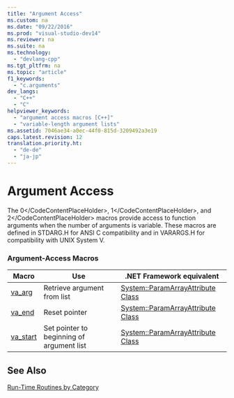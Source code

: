 ```yaml
---
title: "Argument Access"
ms.custom: na
ms.date: "09/22/2016"
ms.prod: "visual-studio-dev14"
ms.reviewer: na
ms.suite: na
ms.technology: 
  - "devlang-cpp"
ms.tgt_pltfrm: na
ms.topic: "article"
f1_keywords: 
  - "c.arguments"
dev_langs: 
  - "C++"
  - "C"
helpviewer_keywords: 
  - "argument access macros [C++]"
  - "variable-length argument lists"
ms.assetid: 7046ae34-a0ec-44f0-815d-3209492a3e19
caps.latest.revision: 12
translation.priority.ht: 
  - "de-de"
  - "ja-jp"
---
```

# Argument Access
The <CodeContentPlaceHolder>0\</CodeContentPlaceHolder>, <CodeContentPlaceHolder>1\</CodeContentPlaceHolder>, and <CodeContentPlaceHolder>2\</CodeContentPlaceHolder> macros provide access to function arguments when the number of arguments is variable. These macros are defined in STDARG.H for ANSI C compatibility and in VARARGS.H for compatibility with UNIX System V.  
  
### Argument-Access Macros  
  
|Macro|Use|.NET Framework equivalent|  
|-----------|---------|-------------------------------|  
|[va_arg](../vs140/va_arg--va_copy--va_end--va_start.md)|Retrieve argument from list|[System::ParamArrayAttribute Class](https://msdn.microsoft.com/en-us/library/system.paramarrayattribute.aspx)|  
|[va_end](../vs140/va_arg--va_copy--va_end--va_start.md)|Reset pointer|[System::ParamArrayAttribute Class](https://msdn.microsoft.com/en-us/library/system.paramarrayattribute.aspx)|  
|[va_start](../vs140/va_arg--va_copy--va_end--va_start.md)|Set pointer to beginning of argument list|[System::ParamArrayAttribute Class](https://msdn.microsoft.com/en-us/library/system.paramarrayattribute.aspx)|  
  
## See Also  
 [Run-Time Routines by Category](../vs140/run-time-routines-by-category.md)
